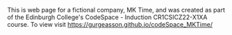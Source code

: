 This is web page for a fictional company, MK Time, and was created as part of the Edinburgh College's CodeSpace - Induction CR1CSICZ22-X1XA course.
To view visit https://gurgeasson.github.io/codeSpace_MKTime/
